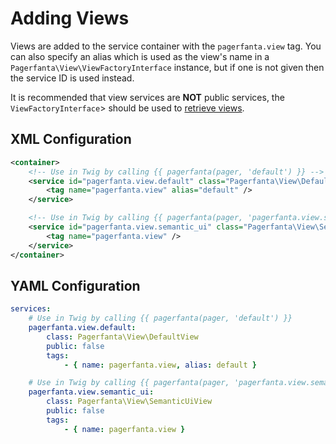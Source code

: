 # Adding Views

Views are added to the service container with the `pagerfanta.view` tag. You can also specify an alias which is used as the view's name in a `Pagerfanta\View\ViewFactoryInterface` instance, but if one is not given then the service ID is used instead.

<div class="docs-note">It is recommended that view services are <strong>NOT</strong> public services, the <code>ViewFactoryInterface</code>> should be used to <a href="/open-source/packages/pagerfantabundle/docs/3.x/retrieving-views">retrieve views</a>.</div>

## XML Configuration

```xml
<container>
    <!-- Use in Twig by calling {{ pagerfanta(pager, 'default') }} -->
    <service id="pagerfanta.view.default" class="Pagerfanta\View\DefaultView" public="false">
        <tag name="pagerfanta.view" alias="default" />
    </service>

    <!-- Use in Twig by calling {{ pagerfanta(pager, 'pagerfanta.view.semantic_ui') }} -->
    <service id="pagerfanta.view.semantic_ui" class="Pagerfanta\View\SemanticUiView" public="false">
        <tag name="pagerfanta.view" />
    </service>
</container>
```

## YAML Configuration

```yaml
services:
    # Use in Twig by calling {{ pagerfanta(pager, 'default') }}
    pagerfanta.view.default:
        class: Pagerfanta\View\DefaultView
        public: false
        tags:
            - { name: pagerfanta.view, alias: default }

    # Use in Twig by calling {{ pagerfanta(pager, 'pagerfanta.view.semantic_ui') }}
    pagerfanta.view.semantic_ui:
        class: Pagerfanta\View\SemanticUiView
        public: false
        tags:
            - { name: pagerfanta.view }
```
